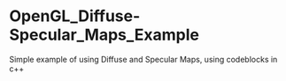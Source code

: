 # OpenGL_Diffuse-Specular_Maps_Example
Simple example of using Diffuse and Specular Maps, using codeblocks in c++ 
